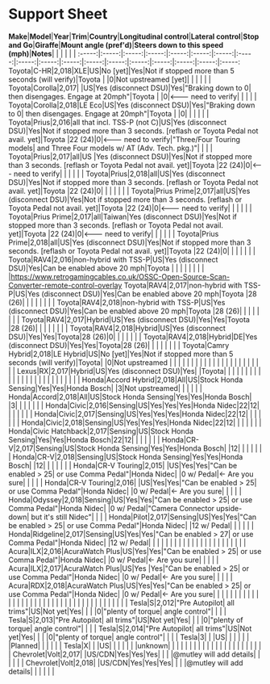 # Support Sheet

**Make**|**Model**|**Year**|**Trim**|**Country**|**Longitudinal control**|**Lateral control**|**Stop and Go**|**Giraffe**|**Mount angle (pref'd)**|**Steers down to this speed (mph)**|**Notes**| | | | | | 
:-----:|:-----:|:-----:|:-----:|:-----:|:-----:|:-----:|:-----:|:-----:|:-----:|:-----:|:-----:|:-----:|:-----:|:-----:|:-----:|:-----:|:-----:
Toyota|C-HR|2,018|XLE|US|No [yet]|Yes|Not if stopped more than 5 seconds (will verify)|Toyota | |0|Not upstreamed [yet]| | | | | | 
Toyota|Corolla|2,017| |US|Yes (disconnect DSU)|Yes|"Braking down to 0| then disengages. Engage at 20mph"|Toyota | |0|<--- need to verify| | | | | 
Toyota|Corolla|2,018|LE Eco|US|Yes (disconnect DSU)|Yes|"Braking down to 0| then disengages. Engage at 20mph"|Toyota | |0| | | | | | 
Toyota|Prius|2,016|all that incl. TSS-P (not C)|US|Yes (disconnect DSU)|Yes|Not if stopped more than 3 seconds. [reflash or Toyota Pedal not avail. yet]|Toyota |22 (24)|0|<--- need to verify|"Three/Four Touring models| and Three Four models w/ AT (Adv. Tech. pkg.)"| | | | 
Toyota|Prius|2,017|all|US |Yes (disconnect DSU)|Yes|Not if stopped more than 3 seconds. [reflash or Toyota Pedal not avail. yet]|Toyota |22 (24)|0|<--- need to verify| | | | | | 
Toyota|Prius|2,018|all|US|Yes (disconnect DSU)|Yes|Not if stopped more than 3 seconds. [reflash or Toyota Pedal not avail. yet]|Toyota |22 (24)|0| | | | | | | 
Toyota|Prius Prime|2,017|all|US|Yes (disconnect DSU)|Yes|Not if stopped more than 3 seconds. [reflash or Toyota Pedal not avail. yet]|Toyota |22 (24)|0|<--- need to verify| | | | | | 
Toyota|Prius Prime|2,017|all|Taiwan|Yes (disconnect DSU)|Yes|Not if stopped more than 3 seconds. [reflash or Toyota Pedal not avail. yet]|Toyota |22 (24)|0|<--- need to verify| | | | | | 
Toyota|Prius Prime|2,018|all|US|Yes (disconnect DSU)|Yes|Not if stopped more than 3 seconds. [reflash or Toyota Pedal not avail. yet]|Toyota |22 (24)|0| | | | | | | 
Toyota|RAV4|2,016|non-hybrid with TSS-P|US|Yes (disconnect DSU)|Yes|Can be enabled above 20 mph|Toyota | | | | | | | | |https://www.retrogamingcables.co.uk/OSSC-Open-Source-Scan-Converter-remote-control-overlay
Toyota|RAV4|2,017|non-hybrid with TSS-P|US|Yes (disconnect DSU)|Yes|Can be enabled above 20 mph|Toyota |28 (26)| | | | | | | | 
Toyota|RAV4|2,018|non-hybrid with TSS-P|US|Yes (disconnect DSU)|Yes|Can be enabled above 20 mph|Toyota |28 (26)| | | | | | | | 
Toyota|RAV4|2,017|Hybrid|US|Yes (disconnect DSU)|Yes|Yes|Toyota |28 (26)| | | | | | | | 
Toyota|RAV4|2,018|Hybrid|US|Yes (disconnect DSU)|Yes|Yes|Toyota|28 (26)|0| | | | | | | 
Toyota|RAV4|2,018|Hybrid|DE|Yes (disconnect DSU)|Yes|Yes|Toyota|28 (26)| | | | | | | | 
Toyota|Camry Hybrid|2,018|LE Hybrid|US|No [yet]|Yes|Not if stopped more than 5 seconds (will verify)|Toyota| |0|Not upstreamed | | | | | | 
 | | | | | | | | | | | | | | | | | 
Lexus|RX|2,017|Hybrid|US|Yes (disconnect DSU)|Yes| |Toyota| | | | | | | | | 
 | | | | | | | | | | | | | | | | | 
Honda|Accord Hybrid|2,018|All|US|Stock Honda Sensing|Yes|Yes|Honda Bosch| |3|Not upstreamed| | | | | | 
Honda|Accord|2,018|All|US|Stock Honda Sensing|Yes|Yes|Honda Bosch| |3| | | | | | | 
Honda|Civic|2,016|Sensing|US|Yes|Yes|Yes|Honda Nidec|22|12| | | | | | | 
Honda|Civic|2,017|Sensing|US|Yes|Yes|Yes|Honda Nidec|22|12| | | | | | | 
Honda|Civic|2,018|Sensing|US|Yes|Yes|Yes|Honda Nidec|22|12| | | | | | | 
Honda|Civic Hatchback|2,017|Sensing|US|Stock Honda Sensing|Yes|Yes|Honda Bosch|22|12| | | | | | | 
Honda|CR-V|2,017|Sensing|US|Stock Honda Sensing|Yes|Yes|Honda Bosch| |12| | | | | | | 
Honda|CR-V|2,018|Sensing|US|Stock Honda Sensing|Yes|Yes|Honda Bosch| |12| | | | | | | 
Honda|CR-V Touring|2,015| |US|Yes|Yes|"Can be enabled > 25| or use Comma Pedal"|Honda Nidec| |0 w/ Pedal|<- Are you sure| | | | | 
Honda|CR-V Touring|2,016| |US|Yes|Yes|"Can be enabled > 25| or use Comma Pedal"|Honda Nidec| |0 w/ Pedal|<- Are you sure| | | | | 
Honda|Odyssey|2,018|Sensing|US|Yes|Yes|"Can be enabled > 25| or use Comma Pedal"|Honda Nidec| |0 w/ Pedal|"Camera Connector upside-down| but it's still Nidec"| | | | 
Honda|Pilot|2,017|Sensing|US|Yes|Yes|"Can be enabled > 25| or use Comma Pedal"|Honda Nidec| |12 w/ Pedal| | | | | | 
Honda|Ridgeline|2,017|Sensing|US|Yes|Yes|"Can be enabled > 27| or use Comma Pedal"|Honda Nidec| |12 w/ Pedal| | | | | | 
 | | | | | | | | | | | | | | | | | 
Acura|ILX|2,016|AcuraWatch Plus|US|Yes|Yes|"Can be enabled > 25| or use Comma Pedal"|Honda Nidec| |0 w/ Pedal|<- Are you sure| | | | | 
Acura|ILX|2,017|AcuraWatch Plus|US|Yes |Yes|"Can be enabled > 25| or use Comma Pedal"|Honda Nidec| |0 w/ Pedal|<- Are you sure| | | | | 
Acura|RDX|2,018|AcuraWatch Plus|US|Yes|Yes|"Can be enabled > 25| or use Comma Pedal"|Honda Nidec| |0 w/ Pedal|<- Are you sure| | | | | 
 | | | | | | | | | | | | | | | | | 
 | | | | | | | | | | | | | | | | | 
Tesla|S|2,012|"Pre Autopilot| all trims"|US|Not yet|Yes| | | |0|"plenty of torque| angle control"| | | | 
Tesla|S|2,013|"Pre Autopilot| all trims"|US|Not yet|Yes| | | |0|"plenty of torque| angle control"| | | | 
Tesla|S|2,014|"Pre Autopilot| all trims"|US|Not yet|Yes| | | |0|"plenty of torque| angle control"| | | | 
Tesla|3| | |US| | | | | | |Planned| | | | | | 
Tesla|X| | |US| | | | | | |unknown| | | | | | 
 | | | | | | | | | | | | | | | | | 
Chevrolet|Volt|2,017| |US/CDN|Yes|Yes|Yes| | | |@mutley will add details| | | | | | 
Chevrolet|Volt|2,018| |US/CDN|Yes|Yes|Yes| | | |@mutley will add details| | | | | | 
